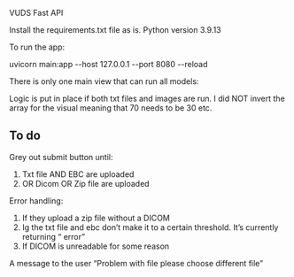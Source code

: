 VUDS Fast API

Install the requirements.txt file as is. Python version 3.9.13

To run the app:

uvicorn main:app --host 127.0.0.1 --port 8080 --reload

There is only one main view that can run all models:

Logic is put in place if both txt files and images are run. I did NOT invert the array  for the visual meaning that 70 needs to be 30 etc.


## To do

Grey out submit button until:

1)	Txt file AND EBC are uploaded
2)	OR Dicom OR Zip file are uploaded

Error handling:

1)	If they upload a zip file without a DICOM
2)	Ig the txt file and ebc don’t make it to a certain threshold. It’s currently returning “ error”
3)	If DICOM is unreadable for some reason


A message to the user “Problem with file please choose different file”

